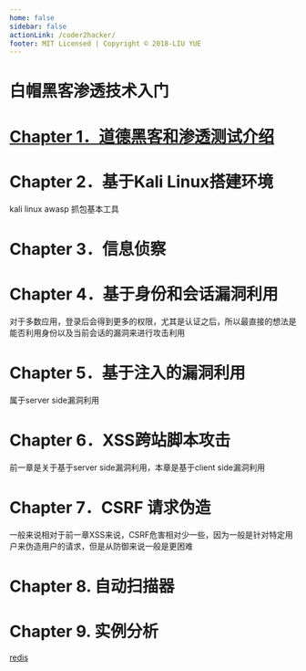 ```yaml
---
home: false
sidebar: false
actionLink: /coder2hacker/
footer: MIT Licensed | Copyright © 2018-LIU YUE
---
```


白帽黑客渗透技术入门
====================

# [Chapter 1．道德黑客和渗透测试介绍](/docs/coder2hacker/ch1_intro)

# Chapter 2．基于Kali Linux搭建环境
kali linux
awasp
抓包基本工具

# Chapter 3．信息侦察

# Chapter 4．基于身份和会话漏洞利用

对于多数应用，登录后会得到更多的权限，尤其是认证之后，所以最直接的想法是能否利用身份以及当前会话的漏洞来进行攻击利用

# Chapter 5．基于注入的漏洞利用

属于server side漏洞利用

# Chapter 6．XSS跨站脚本攻击

前一章是关于基于server side漏洞利用，本章是基于client side漏洞利用

# Chapter 7．CSRF 请求伪造

一般来说相对于前一章XSS来说，CSRF危害相对少一些，因为一般是针对特定用户来伪造用户的请求，但是从防御来说一般是更困难

# Chapter 8. 自动扫描器

# Chapter 9. 实例分析

[redis](/docs/coder2hacker/realcase/redis)

